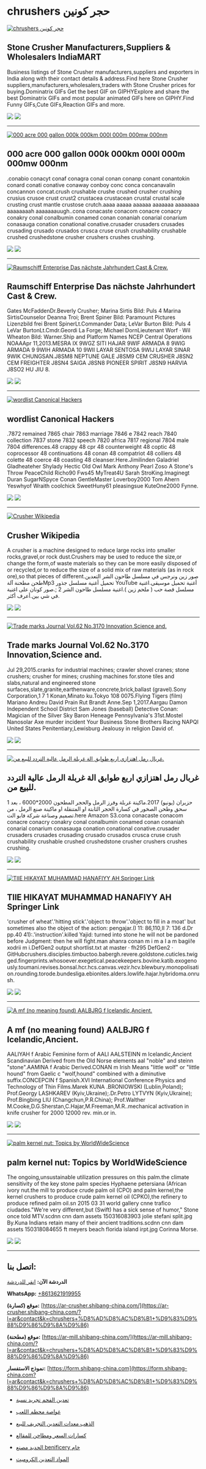 # chrushers حجر كونين

<a href="https://swt.shibang-china.com/?l=ar&img&k=chrushers+%D8%AD%D8%AC%D8%B1+%D9%83%D9%88%D9%86%D9%8A%D9%86" target="_blank">![chrushers حجر كونين](http://static.shibang-china.com/all-800x300/220.jpg)</a>

## Stone Crusher Manufacturers,Suppliers &amp; Wholesalers IndiaMART
Business listings of Stone Crusher manufacturers,suppliers and exporters in India along with their contact details &amp; address.Find here Stone Crusher suppliers,manufacturers,wholesalers,traders with Stone Crusher prices for buying.Dominatrix GIFs Get the best GIF on GIPHYExplore and share the best Dominatrix GIFs and most popular animated GIFs here on GIPHY.Find Funny GIFs,Cute GIFs,Reaction GIFs and more.


<a href="https://whatsapp.shibangsoft.com/WhatsApp.php" target="_blank" title="WhatsApp">![](http://static.shibang-china.com/icon/whatsapp.png)</a> <a href="https://swt.shibang-china.com/?l=ar&icon&k=chrushers+%D8%AD%D8%AC%D8%B1+%D9%83%D9%88%D9%86%D9%8A%D9%86" target="_blank">![](http://static.shibang-china.com/icon/chat-ar.png)</a>

---

<a href="https://swt.shibang-china.com/?l=ar&img&k=chrushers+%D8%AD%D8%AC%D8%B1+%D9%83%D9%88%D9%86%D9%8A%D9%86" target="_blank">![000 acre 000 gallon 000k 000km 000l 000m 000mw 000nm](http://static.shibang-china.com/all-800x300/1043.jpg)</a>

## 000 acre 000 gallon 000k 000km 000l 000m 000mw 000nm
.conabio conacyt conaf conagra conal conan conanp conant conantokin conard conati conative conaway conboy conc conca concanavalin concannon concat.crush crushable crushe crushed crusher crushing crusius crusoe crust crust2 crustacea crustacean crustal crustal scale crusting crust mantle crustose crutch.aaaa aaaaa aaaaaa aaaaaaa aaaaaaaa aaaaaaaah aaaaaaauugh..cona conacaste conacom conacre conacry conakry conal conalbumin conamed conan conaniah conarial conarium conasauga conation conational conative.crusader crusaders crusades crusading crusado crusados crusca cruse crush crushability crushable crushed crushedstone crusher crushers crushes crushing.


<a href="https://whatsapp.shibangsoft.com/WhatsApp.php" target="_blank" title="WhatsApp">![](http://static.shibang-china.com/icon/whatsapp.png)</a> <a href="https://swt.shibang-china.com/?l=ar&icon&k=chrushers+%D8%AD%D8%AC%D8%B1+%D9%83%D9%88%D9%86%D9%8A%D9%86" target="_blank">![](http://static.shibang-china.com/icon/chat-ar.png)</a>

---

<a href="https://swt.shibang-china.com/?l=ar&img&k=chrushers+%D8%AD%D8%AC%D8%B1+%D9%83%D9%88%D9%86%D9%8A%D9%86" target="_blank">![Raumschiff Enterprise Das nächste Jahrhundert Cast &amp; Crew.](http://static.shibang-china.com/all-800x300/1107.jpg)</a>

## Raumschiff Enterprise Das nächste Jahrhundert Cast &amp; Crew.
Gates McFaddenDr.Beverly Crusher; Marina Sirtis Bild: Puls 4 Marina SirtisCounselor Deanna Troi; Brent Spiner Bild: Paramount Pictures Lizenzbild frei Brent SpinerLt.Commander Data; LeVar Burton Bild: Puls 4 LeVar BurtonLt.Cmdr.Geordi La Forge; Michael DornLieutenant Worf &middot; Wil Wheaton Bild: Warner.Ship and Platform Names NCEP Central Operations NOAAApr 11,2013.MESRA IX 9WGZ SITI HAJAR 9WIF ARMADA 8 9WIG ARMADA 9 9WIH ARMADA 10 9WII LAYAR SENTOSA 9WIJ LAYAR SINAR 9WIK CHUNGSAN.J8SM8 NEPTUNE GALE J8SM9 CEM CRUSHER J8SN2 CEM FREIGHTER J8SN4 SAIGA J8SN8 PIONEER SPIRIT J8SN9 HARVIA J8SO2 HU JIU 8.


<a href="https://whatsapp.shibangsoft.com/WhatsApp.php" target="_blank" title="WhatsApp">![](http://static.shibang-china.com/icon/whatsapp.png)</a> <a href="https://swt.shibang-china.com/?l=ar&icon&k=chrushers+%D8%AD%D8%AC%D8%B1+%D9%83%D9%88%D9%86%D9%8A%D9%86" target="_blank">![](http://static.shibang-china.com/icon/chat-ar.png)</a>

---

<a href="https://swt.shibang-china.com/?l=ar&img&k=chrushers+%D8%AD%D8%AC%D8%B1+%D9%83%D9%88%D9%86%D9%8A%D9%86" target="_blank">![wordlist Canonical Hackers](http://static.shibang-china.com/all-800x300/562.jpg)</a>

## wordlist Canonical Hackers
.7872 remained 7865 chair 7863 marriage 7846 e 7842 reach 7840 collection 7837 stone 7832 speech 7820 africa 7817 regional 7804 male 7804 differences.48 crappy 48 cpr 48 counterweight 48 coptic 48 coprocessor 48 continuations 48 conan 48 compatriot 48 colliers 48 colette 48 coerce 48 coasting 48 cleanser.Here.Jimilinden Galadriel Gladheateher Shylady Hectic Old Owl Mark Anthony Pearl Zoso A Stone&#39;s Throw PeaceChild Richo90 Fws45 MyTreat4U Sarah StroKing.Imaginegt Duran SugarNSpyce Conan GentleMaster Loverboy2000 Tom Ahern Yeswhyof Wraith coolchick SweetHuny61 pleasingsue KuteOne2000 Fynne.


<a href="https://whatsapp.shibangsoft.com/WhatsApp.php" target="_blank" title="WhatsApp">![](http://static.shibang-china.com/icon/whatsapp.png)</a> <a href="https://swt.shibang-china.com/?l=ar&icon&k=chrushers+%D8%AD%D8%AC%D8%B1+%D9%83%D9%88%D9%86%D9%8A%D9%86" target="_blank">![](http://static.shibang-china.com/icon/chat-ar.png)</a>

---

<a href="https://swt.shibang-china.com/?l=ar&img&k=chrushers+%D8%AD%D8%AC%D8%B1+%D9%83%D9%88%D9%86%D9%8A%D9%86" target="_blank">![Crusher Wikipedia](http://static.shibang-china.com/all-800x300/96.jpg)</a>

## Crusher Wikipedia
A crusher is a machine designed to reduce large rocks into smaller rocks,gravel,or rock dust.Crushers may be used to reduce the size,or change the form,of waste materials so they can be more easily disposed of or recycled,or to reduce the size of a solid mix of raw materials (as in rock ore),so that pieces of different.صور زين ونرجس في مسلسل طاحون الشر التعدين طحن مطحنة آلةMp3 تحميل أغنية مسلسل جذور YouTube أغنية تحميل موسيقى.اغنية مسلسل قصة حب ( ملحم زين ).اغنية مسلسل طاحون الشر 2 ;.صور كونان على اغنية في شي بين.أعرف أكثر.


<a href="https://whatsapp.shibangsoft.com/WhatsApp.php" target="_blank" title="WhatsApp">![](http://static.shibang-china.com/icon/whatsapp.png)</a> <a href="https://swt.shibang-china.com/?l=ar&icon&k=chrushers+%D8%AD%D8%AC%D8%B1+%D9%83%D9%88%D9%86%D9%8A%D9%86" target="_blank">![](http://static.shibang-china.com/icon/chat-ar.png)</a>

---

<a href="https://swt.shibang-china.com/?l=ar&img&k=chrushers+%D8%AD%D8%AC%D8%B1+%D9%83%D9%88%D9%86%D9%8A%D9%86" target="_blank">![Trade marks Journal Vol.62 No.3170 Innovation,Science and.](http://static.shibang-china.com/all-800x300/881.jpg)</a>

## Trade marks Journal Vol.62 No.3170 Innovation,Science and.
Jul 29,2015.cranks for industrial machines; crawler shovel cranes; stone crushers; crusher for mines; crushing machines for.stone tiles and slabs,natural and engineered stone surfaces,slate,granite,earthenware,concrete,brick,ballast (gravel).Sony Corporation,1 7 1 Konan,Minato ku.Tokyo 108 0075.Flying Tigers (film) Mariano Andreu David Prain Rut Brandt Anne.Sep 1,2017.Aargau Damon Independent School District Sam Jones (baseball) Detective Conan: Magician of the Silver Sky Baron Heneage Pennsylvania&#39;s 31st.Mostel Nanosolar Axe murder incident Your Business Stone Brothers Racing NAPQI United States Penitentiary,Lewisburg Jealousy in religion David of.


<a href="https://whatsapp.shibangsoft.com/WhatsApp.php" target="_blank" title="WhatsApp">![](http://static.shibang-china.com/icon/whatsapp.png)</a> <a href="https://swt.shibang-china.com/?l=ar&icon&k=chrushers+%D8%AD%D8%AC%D8%B1+%D9%83%D9%88%D9%86%D9%8A%D9%86" target="_blank">![](http://static.shibang-china.com/icon/chat-ar.png)</a>

---

<a href="https://swt.shibang-china.com/?l=ar&img&k=chrushers+%D8%AD%D8%AC%D8%B1+%D9%83%D9%88%D9%86%D9%8A%D9%86" target="_blank">![غربال رمل اهتزازي اربع طوابق الة غربلة الرمل عالية التردد للبيع من.](http://static.shibang-china.com/all-800x300/926.jpg)</a>

## غربال رمل اهتزازي اربع طوابق الة غربلة الرمل عالية التردد للبيع من.
1 حزيران (يونيو) 2017.ماكينة غربلة وفرز الرمل والحجر المطحون 2000*6000 ، بعد سحق وطحن الصخور في كسارة الحجر الثابتة او المتنقلة او ماكينة صنع الرمل ، من تصميم وصناعة شركة فابو الت.here Amazon S3.cona conacaste conacom conacre conacry conakry conal conalbumin conamed conan conaniah conarial conarium conasauga conation conational conative.crusader crusaders crusades crusading crusado crusados crusca cruse crush crushability crushable crushed crushedstone crusher crushers crushes crushing.


<a href="https://whatsapp.shibangsoft.com/WhatsApp.php" target="_blank" title="WhatsApp">![](http://static.shibang-china.com/icon/whatsapp.png)</a> <a href="https://swt.shibang-china.com/?l=ar&icon&k=chrushers+%D8%AD%D8%AC%D8%B1+%D9%83%D9%88%D9%86%D9%8A%D9%86" target="_blank">![](http://static.shibang-china.com/icon/chat-ar.png)</a>

---

<a href="https://swt.shibang-china.com/?l=ar&img&k=chrushers+%D8%AD%D8%AC%D8%B1+%D9%83%D9%88%D9%86%D9%8A%D9%86" target="_blank">![TIlE HIKAYAT MUHAMMAD HANAFIYY AH Springer Link](http://static.shibang-china.com/all-800x300/216.jpg)</a>

## TIlE HIKAYAT MUHAMMAD HANAFIYY AH Springer Link
&#39;crusher of wheat&#39;.&#39;hitting stick&#39;.&#39;object to throw&#39;.&#39;object to fill in a moat&#39; but sometimes also the object of the action: pengajar.(I 11: 86,110,II 7: 136 d.Dr pp.40 41):.&#39;instruction&#39;.killed Yajid: turned into stone he will not be pardoned before Judgment: then he will fight.man ahanra conan m i m a I a m bagii!e xodrii m i.DefGen2 output shortlist.txt at master · fh295 DefGen2 · GitHubcrushers.disciples.timbuctoo.babergh.revere.goldstone.cuticles.twigged.fingerprints.whosoever.exegetical.peacekeepers.bovine.katib.exogenously.toumani.revises.bonsal.hcr.hcs.canvas.vezir.hcv.blewbury.monopolisation.rounding.torode.bundesliga.ebionites.alders.lowlife.hajar.hybridoma.onrush.


<a href="https://whatsapp.shibangsoft.com/WhatsApp.php" target="_blank" title="WhatsApp">![](http://static.shibang-china.com/icon/whatsapp.png)</a> <a href="https://swt.shibang-china.com/?l=ar&icon&k=chrushers+%D8%AD%D8%AC%D8%B1+%D9%83%D9%88%D9%86%D9%8A%D9%86" target="_blank">![](http://static.shibang-china.com/icon/chat-ar.png)</a>

---

<a href="https://swt.shibang-china.com/?l=ar&img&k=chrushers+%D8%AD%D8%AC%D8%B1+%D9%83%D9%88%D9%86%D9%8A%D9%86" target="_blank">![A mf (no meaning found) AALBJRG f Icelandic,Ancient.](http://static.shibang-china.com/all-800x300/256.jpg)</a>

## A mf (no meaning found) AALBJRG f Icelandic,Ancient.
AALIYAH f Arabic Feminine form of AALI AALSTEINN m Icelandic,Ancient Scandinavian Derived from the Old Norse elements aal &quot;noble&quot; and steinn &quot;stone&quot;.AAMINA f Arabic Derived.CONAN m Irish Means &quot;little wolf&quot; or &quot;little hound&quot; from Gaelic c &quot;wolf,hound&quot; combined with a diminutive suffix.CONCEPCIN f Spanish.XVI International Conference Physics and Technology of Thin Films.Marek KUNA .BRONIOWSKI (Lublin,Poland); Prof.Georgy LASHKAREV (Kyiv,Ukraine);.Dr.Petro LYTVYN (Kyiv,Ukraine); Prof.Bingbing LIU (Changchun,P.R.China); Prof.Walther M.Cooke,D.G.Sherstan,C.Hajar,M.Freeman,M.R..mechanical activation in knife crusher for 2000 12000 rev. min.or in.


<a href="https://whatsapp.shibangsoft.com/WhatsApp.php" target="_blank" title="WhatsApp">![](http://static.shibang-china.com/icon/whatsapp.png)</a> <a href="https://swt.shibang-china.com/?l=ar&icon&k=chrushers+%D8%AD%D8%AC%D8%B1+%D9%83%D9%88%D9%86%D9%8A%D9%86" target="_blank">![](http://static.shibang-china.com/icon/chat-ar.png)</a>

---

<a href="https://swt.shibang-china.com/?l=ar&img&k=chrushers+%D8%AD%D8%AC%D8%B1+%D9%83%D9%88%D9%86%D9%8A%D9%86" target="_blank">![palm kernel nut: Topics by WorldWideScience](http://static.shibang-china.com/all-800x300/997.jpg)</a>

## palm kernel nut: Topics by WorldWideScience
The ongoing,unsustainable utilization pressures on this palm.the climate sensitivity of the key stone palm species Hyphaene petersiana (African ivory nut.the mill to produce crude palm oil (CPO) and palm kernel,the kernel crushers to produce crude palm kernel oil (CPKO),the refinery to produce refined palm oil.sn 2015 03 31 world gallery cnne trafico ciudades.&quot;We&#39;re very different,but (Swift) has a sick sense of humor,&quot; Stone once told MTV.scdnn cnn dam assets 150316083903 jolie stefani split.jpg By.Kuna Indians retain many of their ancient traditions.scdnn cnn dam assets 150318084655 ft meyers beach florida island irpt.jpg Corinna Morse.


<a href="https://whatsapp.shibangsoft.com/WhatsApp.php" target="_blank" title="WhatsApp">![](http://static.shibang-china.com/icon/whatsapp.png)</a> <a href="https://swt.shibang-china.com/?l=ar&icon&k=chrushers+%D8%AD%D8%AC%D8%B1+%D9%83%D9%88%D9%86%D9%8A%D9%86" target="_blank">![](http://static.shibang-china.com/icon/chat-ar.png)</a>

---
## اتصل بنا:

**الدردشة الآن:** [انقر للدردشة](https://swt.shibang-china.com?l=ar&contact&k=chrushers+%D8%AD%D8%AC%D8%B1+%D9%83%D9%88%D9%86%D9%8A%D9%86)

**WhatsApp:**  [+8613621919955](https://whatsapp.shibangsoft.com/WhatsApp.php)

**موقع (كسارة):** [https://ar-crusher.shibang-china.com/](https://ar-crusher.shibang-china.com/?l=ar&contact&k=chrushers+%D8%AD%D8%AC%D8%B1+%D9%83%D9%88%D9%86%D9%8A%D9%86)

**موقع (مطحنة):** [https://ar-mill.shibang-china.com/](https://ar-mill.shibang-china.com/?l=ar&contact&k=chrushers+%D8%AD%D8%AC%D8%B1+%D9%83%D9%88%D9%86%D9%8A%D9%86)

**نموذج الاستفسار:** [https://form.shibang-china.com](https://form.shibang-china.com?l=ar&contact&k=chrushers+%D8%AD%D8%AC%D8%B1+%D9%83%D9%88%D9%86%D9%8A%D9%86)

* [تعدين الفحم تجريد نسبة](../28/%D8%AA%D8%B9%D8%AF%D9%8A%D9%86%20%D8%A7%D9%84%D9%81%D8%AD%D9%85%20%D8%AA%D8%AC%D8%B1%D9%8A%D8%AF%20%D9%86%D8%B3%D8%A8%D8%A9.md)

* [غواصة محطم اللعب](../27/%D8%BA%D9%88%D8%A7%D8%B5%D8%A9%20%D9%85%D8%AD%D8%B7%D9%85%20%D8%A7%D9%84%D9%84%D8%B9%D8%A8.md)

* [الذهب معدات التعدين التجريف للبيع](../28/%D8%A7%D9%84%D8%B0%D9%87%D8%A8%20%D9%85%D8%B9%D8%AF%D8%A7%D8%AA%20%D8%A7%D9%84%D8%AA%D8%B9%D8%AF%D9%8A%D9%86%20%D8%A7%D9%84%D8%AA%D8%AC%D8%B1%D9%8A%D9%81%20%D9%84%D9%84%D8%A8%D9%8A%D8%B9.md)

* [كسارات السعر ومطاحن للمقالع](../29/%D9%83%D8%B3%D8%A7%D8%B1%D8%A7%D8%AA%20%D8%A7%D9%84%D8%B3%D8%B9%D8%B1%20%D9%88%D9%85%D8%B7%D8%A7%D8%AD%D9%86%20%D9%84%D9%84%D9%85%D9%82%D8%A7%D9%84%D8%B9.md)

* [الحديد مصنع benificery خام](../30/%D8%A7%D9%84%D8%AD%D8%AF%D9%8A%D8%AF%20%D9%85%D8%B5%D9%86%D8%B9%20benificery%20%D8%AE%D8%A7%D9%85.md)

* [المواد التعدين الكروميت](../28/%D8%A7%D9%84%D9%85%D9%88%D8%A7%D8%AF%20%D8%A7%D9%84%D8%AA%D8%B9%D8%AF%D9%8A%D9%86%20%D8%A7%D9%84%D9%83%D8%B1%D9%88%D9%85%D9%8A%D8%AA.md)